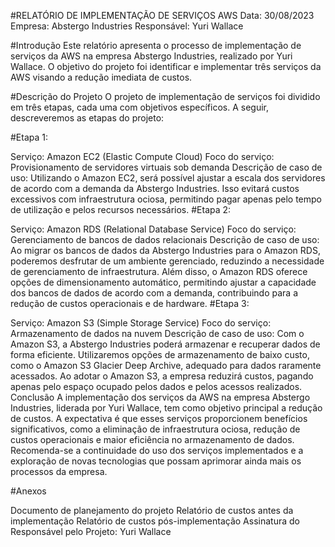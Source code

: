 
#RELATÓRIO DE IMPLEMENTAÇÃO DE SERVIÇOS AWS
Data: 30/08/2023
Empresa: Abstergo Industries
Responsável: Yuri Wallace

#Introdução
Este relatório apresenta o processo de implementação de serviços da AWS na empresa Abstergo Industries, realizado por Yuri Wallace. O objetivo do projeto foi identificar e implementar três serviços da AWS visando a redução imediata de custos.

#Descrição do Projeto
O projeto de implementação de serviços foi dividido em três etapas, cada uma com objetivos específicos. A seguir, descreveremos as etapas do projeto:

#Etapa 1:

Serviço: Amazon EC2 (Elastic Compute Cloud)
Foco do serviço: Provisionamento de servidores virtuais sob demanda
Descrição de caso de uso: Utilizando o Amazon EC2, será possível ajustar a escala dos servidores de acordo com a demanda da Abstergo Industries. Isso evitará custos excessivos com infraestrutura ociosa, permitindo pagar apenas pelo tempo de utilização e pelos recursos necessários.
#Etapa 2:

Serviço: Amazon RDS (Relational Database Service)
Foco do serviço: Gerenciamento de bancos de dados relacionais
Descrição de caso de uso: Ao migrar os bancos de dados da Abstergo Industries para o Amazon RDS, poderemos desfrutar de um ambiente gerenciado, reduzindo a necessidade de gerenciamento de infraestrutura. Além disso, o Amazon RDS oferece opções de dimensionamento automático, permitindo ajustar a capacidade dos bancos de dados de acordo com a demanda, contribuindo para a redução de custos operacionais e de hardware.
#Etapa 3:

Serviço: Amazon S3 (Simple Storage Service)
Foco do serviço: Armazenamento de dados na nuvem
Descrição de caso de uso: Com o Amazon S3, a Abstergo Industries poderá armazenar e recuperar dados de forma eficiente. Utilizaremos opções de armazenamento de baixo custo, como o Amazon S3 Glacier Deep Archive, adequado para dados raramente acessados. Ao adotar o Amazon S3, a empresa reduzirá custos, pagando apenas pelo espaço ocupado pelos dados e pelos acessos realizados.
Conclusão
A implementação dos serviços da AWS na empresa Abstergo Industries, liderada por Yuri Wallace, tem como objetivo principal a redução de custos. A expectativa é que esses serviços proporcionem benefícios significativos, como a eliminação de infraestrutura ociosa, redução de custos operacionais e maior eficiência no armazenamento de dados. Recomenda-se a continuidade do uso dos serviços implementados e a exploração de novas tecnologias que possam aprimorar ainda mais os processos da empresa.

#Anexos

Documento de planejamento do projeto
Relatório de custos antes da implementação
Relatório de custos pós-implementação
Assinatura do Responsável pelo Projeto:
Yuri Wallace